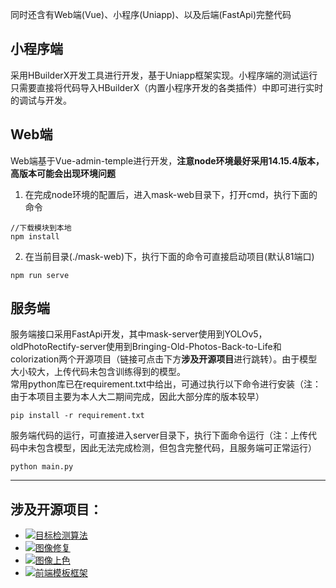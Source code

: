 同时还含有Web端(Vue)、小程序(Uniapp)、以及后端(FastApi)完整代码

## 小程序端

采用HBuilderX开发工具进行开发，基于Uniapp框架实现。小程序端的测试运行只需要直接将代码导入HBuilderX（内置小程序开发的各类插件）中即可进行实时的调试与开发。


## Web端

Web端基于Vue-admin-temple进行开发，**注意node环境最好采用14.15.4版本，高版本可能会出现环境问题**<br />
1. 在完成node环境的配置后，进入mask-web目录下，打开cmd，执行下面的命令
```
//下载模块到本地
npm install
```
2. 在当前目录(./mask-web)下，执行下面的命令可直接启动项目(默认81端口)
```
npm run serve
```

## 服务端

服务端接口采用FastApi开发，其中mask-server使用到YOLOv5，oldPhotoRectify-server使用到Bringing-Old-Photos-Back-to-Life和colorization两个开源项目（链接可点击下方**涉及开源项目**进行跳转）。由于模型大小较大，上传代码未包含训练得到的模型。<br />
常用python库已在requirement.txt中给出，可通过执行以下命令进行安装（注：由于本项目主要为本人大二期间完成，因此大部分库的版本较早）
```
pip install -r requirement.txt
```
服务端代码的运行，可直接进入server目录下，执行下面命令运行（注：上传代码中未包含模型，因此无法完成检测，但包含完整代码，且服务端可正常运行）
```
python main.py
```

---

## 涉及开源项目：
- [![目标检测算法](https://img.shields.io/badge/-YOLOv5-blue)](https://github.com/ultralytics/yolov5)
- [![图像修复](https://img.shields.io/badge/-Bringing--Old--Photos--Back--to--Life-orange)](https://github.com/microsoft/Bringing-Old-Photos-Back-to-Life)
- [![图像上色](https://img.shields.io/badge/-colorization-1E88B0)](https://github.com/richzhang/colorization)
- [![前端模板框架](https://img.shields.io/badge/-vue--admin--template-green)](https://github.com/PanJiaChen/vue-admin-template)

